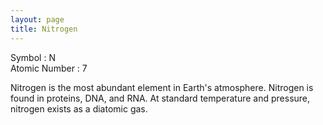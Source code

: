 ```yaml
---
layout: page
title: Nitrogen
---
```


Symbol : N  
Atomic Number : 7  

Nitrogen is the most abundant element in Earth's atmosphere.
Nitrogen is found in proteins, DNA, and RNA.
At standard temperature and pressure, nitrogen exists as a diatomic gas.
